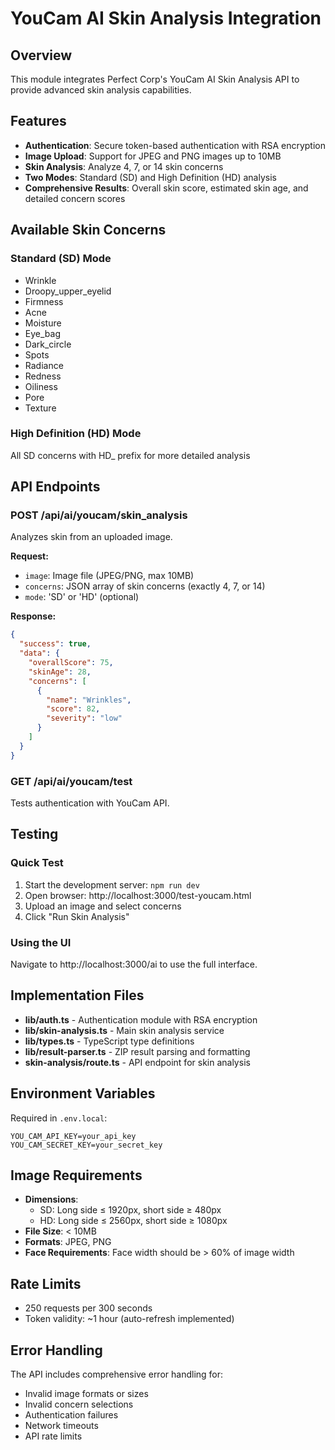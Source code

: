 # YouCam AI Skin Analysis Integration

## Overview
This module integrates Perfect Corp's YouCam AI Skin Analysis API to provide advanced skin analysis capabilities.

## Features
- **Authentication**: Secure token-based authentication with RSA encryption
- **Image Upload**: Support for JPEG and PNG images up to 10MB
- **Skin Analysis**: Analyze 4, 7, or 14 skin concerns
- **Two Modes**: Standard (SD) and High Definition (HD) analysis
- **Comprehensive Results**: Overall skin score, estimated skin age, and detailed concern scores

## Available Skin Concerns

### Standard (SD) Mode
- Wrinkle
- Droopy_upper_eyelid
- Firmness
- Acne
- Moisture
- Eye_bag
- Dark_circle
- Spots
- Radiance
- Redness
- Oiliness
- Pore
- Texture

### High Definition (HD) Mode
All SD concerns with HD_ prefix for more detailed analysis

## API Endpoints

### POST /api/ai/youcam/skin_analysis
Analyzes skin from an uploaded image.

**Request:**
- `image`: Image file (JPEG/PNG, max 10MB)
- `concerns`: JSON array of skin concerns (exactly 4, 7, or 14)
- `mode`: 'SD' or 'HD' (optional)

**Response:**
```json
{
  "success": true,
  "data": {
    "overallScore": 75,
    "skinAge": 28,
    "concerns": [
      {
        "name": "Wrinkles",
        "score": 82,
        "severity": "low"
      }
    ]
  }
}
```

### GET /api/ai/youcam/test
Tests authentication with YouCam API.

## Testing

### Quick Test
1. Start the development server: `npm run dev`
2. Open browser: http://localhost:3000/test-youcam.html
3. Upload an image and select concerns
4. Click "Run Skin Analysis"

### Using the UI
Navigate to http://localhost:3000/ai to use the full interface.

## Implementation Files

- **lib/auth.ts** - Authentication module with RSA encryption
- **lib/skin-analysis.ts** - Main skin analysis service
- **lib/types.ts** - TypeScript type definitions
- **lib/result-parser.ts** - ZIP result parsing and formatting
- **skin-analysis/route.ts** - API endpoint for skin analysis

## Environment Variables

Required in `.env.local`:
```
YOU_CAM_API_KEY=your_api_key
YOU_CAM_SECRET_KEY=your_secret_key
```

## Image Requirements

- **Dimensions**:
  - SD: Long side ≤ 1920px, short side ≥ 480px
  - HD: Long side ≤ 2560px, short side ≥ 1080px
- **File Size**: < 10MB
- **Formats**: JPEG, PNG
- **Face Requirements**: Face width should be > 60% of image width

## Rate Limits
- 250 requests per 300 seconds
- Token validity: ~1 hour (auto-refresh implemented)

## Error Handling
The API includes comprehensive error handling for:
- Invalid image formats or sizes
- Invalid concern selections
- Authentication failures
- Network timeouts
- API rate limits